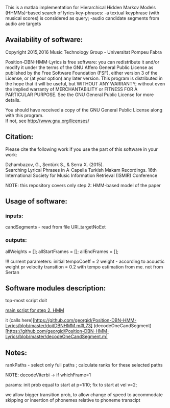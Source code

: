 
This is a matlab implementation for Hierarchical Hidden Markov Models (HHMMs)-based search of lyrics key-phrases:
-a textual keyphrase (with musical scores) is considered as query; 
-audio candidate segments from audio are targets




Availability of software:
---------------------------------

Copyright 2015,2016 Music Technology Group - Universitat Pompeu Fabra

Position-DBN-HMM-Lyrics is free software: you can redistribute it and/or modify it under the terms of the 
GNU Affero General Public License as published by the Free Software Foundation (FSF), either version 3 of the License, 
or (at your option) any later version.
This program is distributed in the hope that it will be useful, but WITHOUT ANY
WARRANTY; without even the implied warranty of MERCHANTABILITY or FITNESS FOR A
PARTICULAR PURPOSE.  See the GNU General Public License for more details.

You should have received a copy of the GNU General Public License along with this program.  
If not, see http://www.gnu.org/licenses/


Citation:
---------------------------------
Please cite the following work if you use the part of this software in your work: 

Dzhambazov, G., Şentürk S., & Serra X. (2015).  
Searching Lyrical Phrases in A-Capella Turkish Makam Recordings. 
16th International Society for Music Information Retrieval (ISMIR) Conference

NOTE: this repository covers only step 2: HMM-based model of the paper



Usage of software:
---------------------------------

### inputs: 
candSegments - read from file
URI_targetNoExt


### outputs: 
 
allWeights = [];
allStartFrames = [];
allEndFrames = [];

!!! current parameters: 
initial tempoCoeff = 2
weight - according to acoustic weight
pr velocity transition = 0.2
with tempo estimation from me. not from Sertan



Software modules description:
---------------------------------------
top-most script doit

[main script for step 2. HMM](https://github.com/georgid/Position-DBN-HMM-Lyrics/blob/master/doitDBNHMM.m)

it (calls here)[https://github.com/georgid/Position-DBN-HMM-Lyrics/blob/master/doitDBNHMM.m#L73] (decodeOneCandSegment)[https://github.com/georgid/Position-DBN-HMM-Lyrics/blob/master/decodeOneCandSegment.m] 


Notes:
--------------------------------------
rankPaths - select only full paths ; calculate ranks for these selected paths 

NOTE: decodeViterbi -> if whichFrame=1


params: init prob equal to start at p=1:10; fix to start at vel v=2;  


we allow bigger transition prob, to allow change of speed to accommodate skipping or  insertion of phonemes relative to phoneme transcipt
